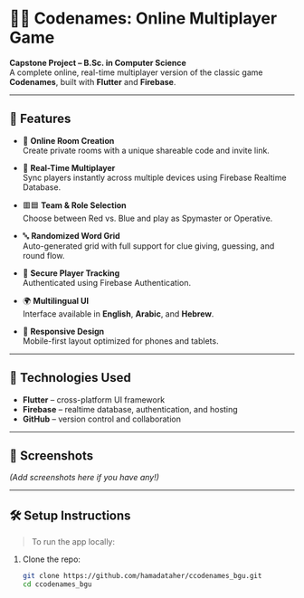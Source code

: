# 🕵️‍♂️ Codenames: Online Multiplayer Game

**Capstone Project – B.Sc. in Computer Science**  
A complete online, real-time multiplayer version of the classic game **Codenames**, built with **Flutter** and **Firebase**.

---

## 🌟 Features

- 🔗 **Online Room Creation**  
  Create private rooms with a unique shareable code and invite link.

- 🔄 **Real-Time Multiplayer**  
  Sync players instantly across multiple devices using Firebase Realtime Database.

- 🟥🟦 **Team & Role Selection**  
  Choose between Red vs. Blue and play as Spymaster or Operative.

- 🔤 **Randomized Word Grid**  
  Auto-generated grid with full support for clue giving, guessing, and round flow.

- 🔐 **Secure Player Tracking**  
  Authenticated using Firebase Authentication.

- 🌍 **Multilingual UI**  
  Interface available in **English**, **Arabic**, and **Hebrew**.

- 📱 **Responsive Design**  
  Mobile-first layout optimized for phones and tablets.

---

## 🚀 Technologies Used

- **Flutter** – cross-platform UI framework  
- **Firebase** – realtime database, authentication, and hosting  
- **GitHub** – version control and collaboration  

---

## 📸 Screenshots

*(Add screenshots here if you have any!)*

---

## 🛠️ Setup Instructions

> To run the app locally:

1. Clone the repo:
   ```bash
   git clone https://github.com/hamadataher/ccodenames_bgu.git
   cd ccodenames_bgu
